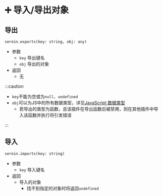 
# ➕ 导入/导出对象

## 导出

`serein.exports(key: string, obj: any)`

- 参数
  - `key` 导出键名
  - `obj` 导出的对象
- 返回
  - 无

:::caution

- `key`不能为空或为`null`、`undefined`
- `obj`可以为JS中的所有数据类型，详见[JavaScript 数据类型](https://www.runoob.com/js/js-datatypes.html)
  - 若导出的类型为函数，且该插件在导出函数后被禁用，则在其他插件中导入该函数并执行将引发错误

:::

## 导入

`serein.imports(key: string)`

- 参数
  - `key` 导入键名
- 返回
  - 导入的对象
    - 找不到指定的对象时将返回`undefined`
